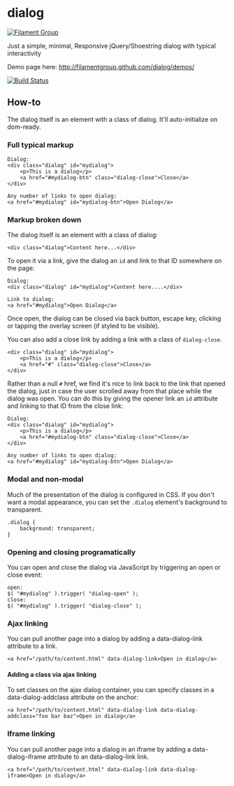 # dialog

[![Filament Group](http://filamentgroup.com/images/fg-logo-positive-sm-crop.png) ](http://www.filamentgroup.com/)

Just a simple, minimal, Responsive jQuery/Shoestring dialog with typical interactivity

Demo page here: http://filamentgroup.github.com/dialog/demos/

[![Build Status](https://travis-ci.org/filamentgroup/dialog.svg)](https://travis-ci.org/filamentgroup/dialog)

## How-to

The dialog itself is an element with a class of dialog.  It'll auto-initialize on dom-ready.


### Full typical markup

````
Dialog:
<div class="dialog" id="mydialog">
	<p>This is a dialog</p>
	<a href="#mydialog-btn" class="dialog-close">Close</a>
</div>

Any number of links to open dialog:
<a href="#mydialog" id="mydialog-btn">Open Dialog</a>
````

### Markup broken down

The dialog itself is an element with a class of dialog:

````
<div class="dialog">Content here...</div>
````

To open it via a link, give the dialog an `id` and link to that ID somewhere on the page:

````
Dialog:
<div class="dialog" id="mydialog">Content here....</div>

Link to dialog:
<a href="#mydialog">Open Dialog</a>
````

Once open, the dialog can be closed via back button, escape key, clicking or tapping the overlay screen (if styled to be visible).

You can also add a close link by adding a link with a class of `dialog-close`.

````
<div class="dialog" id="mydialog">
	<p>This is a dialog</p>
	<a href="#" class="dialog-close">Close</a>
</div>
````

Rather than a null `#` href, we find it's nice to link back to the link that opened the dialog, just in case the user scrolled away from that place while the dialog was open. You can do this by giving the opener link an `id` attribute and linking to that ID from the close link:

````
Dialog:
<div class="dialog" id="mydialog">
	<p>This is a dialog</p>
	<a href="#mydialog-btn" class="dialog-close">Close</a>
</div>

Any number of links to open dialog:
<a href="#mydialog" id="mydialog-btn">Open Dialog</a>
````

### Modal and non-modal

Much of the presentation of the dialog is configured in CSS. If you don't want a modal appearance, you can set the `.dialog` element's background to transparent.

````
.dialog {
	background: transparent;
}
````


### Opening and closing programatically

You can open and close the dialog via JavaScript by triggering an open or close event:

````
open:
$( "#mydialog" ).trigger( "dialog-open" );
close:
$( "#mydialog" ).trigger( "dialog-close" );
````

### Ajax linking

You can pull another page into a dialog by adding a data-dialog-link attribute to a link.

````
<a href="/path/to/content.html" data-dialog-link>Open in dialog</a>
````

#### Adding a class via ajax linking

To set classes on the ajax dialog container, you can specify classes in a data-dialog-addclass attribute on the anchor:


````
<a href="/path/to/content.html" data-dialog-link data-dialog-addclass="foo bar baz">Open in dialog</a>
````

### Iframe linking

You can pull another page into a dialog in an iframe by adding a data-dialog-iframe attribute to an data-dialog-link link.

````
<a href="/path/to/content.html" data-dialog-link data-dialog-iframe>Open in dialog</a>
````
